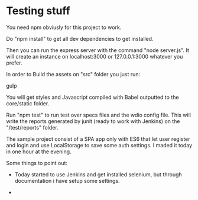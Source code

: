 # Testing stuff

You need npm obviusly for this project to work.

Do "npm install" to get all dev dependencies to get installed.

Then you can run the express server with the command "node server.js". It will create an instance on localhost:3000 or 127.0.0.1:3000 whatever you prefer.

In order to Build the assets on "src" folder you just run:

gulp

You will get styles and Javascript compiled with Babel outputted to the core/static folder.

Run "npm test" to run test over specs files and the wdio config file. This will write the reports generated by junit (ready to work with Jenkins) on the "/test/reports" folder.

The sample project consist of a SPA app only with ES6 that let user register and login and use LocalStorage to save some auth settings. I maded it today in one hour at the evening. 

Some things to point out:

- Today started to use Jenkins and get installed selenium, but through documentation i have setup some settings.

- 